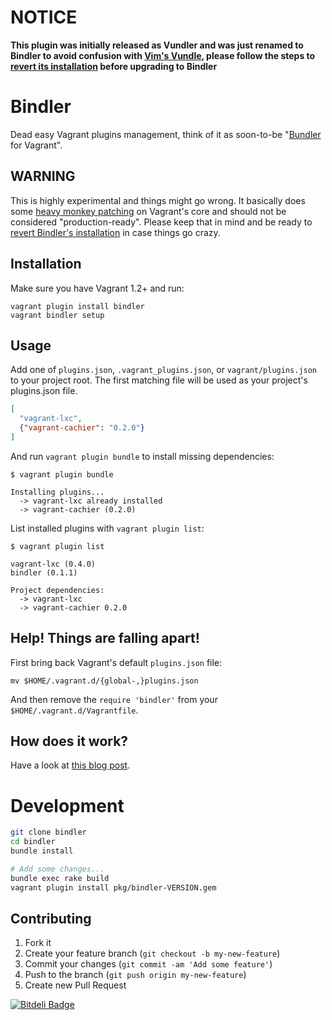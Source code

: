 # NOTICE
**This plugin was initially released as Vundler and was just renamed to
Bindler to avoid confusion with [Vim's Vundle](https://github.com/gmarik/vundle),
please follow the steps to [revert its installation](https://github.com/fgrehm/bindler/blob/b12a69e599fc56e7b05108df52a466d022ef592c/README.md#help-things-are-falling-apart)
before upgrading to Bindler**

# Bindler
Dead easy Vagrant plugins management, think of it as soon-to-be "[Bundler](http://bundler.io/)
for Vagrant".

## WARNING
This is highly experimental and things might go wrong. It basically does some
[heavy monkey patching](lib/bindler/bend_vagrant.rb) on Vagrant's core and should
not be considered "production-ready". Please keep that in mind and be ready to
[revert Bindler's installation](#help-things-are-falling-apart) in case things
go crazy.


## Installation
Make sure you have Vagrant 1.2+ and run:

```
vagrant plugin install bindler
vagrant bindler setup
```

## Usage
Add one of `plugins.json`, `.vagrant_plugins.json`, or `vagrant/plugins.json`
to your project root. The first matching file will be used as your
project's plugins.json file.

```json
[
  "vagrant-lxc",
  {"vagrant-cachier": "0.2.0"}
]
```

And run `vagrant plugin bundle` to install missing dependencies:

```
$ vagrant plugin bundle

Installing plugins...
  -> vagrant-lxc already installed
  -> vagrant-cachier (0.2.0)
```

List installed plugins with `vagrant plugin list`:

```
$ vagrant plugin list

vagrant-lxc (0.4.0)
bindler (0.1.1)

Project dependencies:
  -> vagrant-lxc
  -> vagrant-cachier 0.2.0
```


## Help! Things are falling apart!
First bring back Vagrant's default `plugins.json` file:

```
mv $HOME/.vagrant.d/{global-,}plugins.json
```

And then remove the `require 'bindler'` from your `$HOME/.vagrant.d/Vagrantfile`.

## How does it work?
Have a look at [this blog post](http://fabiorehm.com/blog/2013/07/15/vundler-dead-easy-plugin-management-for-vagrant/).

# Development

```bash
git clone bindler
cd bindler
bundle install

# Add some changes...
bundle exec rake build
vagrant plugin install pkg/bindler-VERSION.gem
```

## Contributing
1. Fork it
2. Create your feature branch (`git checkout -b my-new-feature`)
3. Commit your changes (`git commit -am 'Add some feature'`)
4. Push to the branch (`git push origin my-new-feature`)
5. Create new Pull Request

[![Bitdeli Badge](https://d2weczhvl823v0.cloudfront.net/fgrehm/bindler/trend.png)](https://bitdeli.com/free "Bitdeli Badge")
